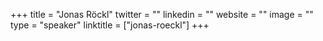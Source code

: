+++
title = "Jonas Röckl"
twitter = ""
linkedin = ""
website = ""
image = ""
type = "speaker"
linktitle = ["jonas-roeckl"]
+++

